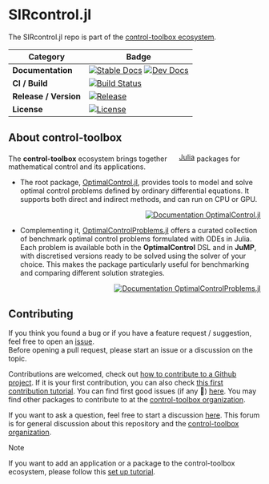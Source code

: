 # SIRcontrol.jl

<!-- 
For instructions on how to customize this README.template.md and use the centralized workflow,
please see the user guide: https://github.com/orgs/control-toolbox/discussions/67
-->

The SIRcontrol.jl repo is part of the [control-toolbox ecosystem](https://github.com/control-toolbox).

| **Category** | **Badge** |
|-----------------------|-----------|
| **Documentation** | [![Stable Docs](https://img.shields.io/badge/docs-stable-blue.svg)](https://anasxbouali.github.io/SIRcontrol.jl/stable/) [![Dev Docs](https://img.shields.io/badge/docs-dev-8A2BE2.svg)](https://anasxbouali.github.io/SIRcontrol.jl/dev/) |
| **CI / Build** | [![Build Status](https://github.com/AnasXbouali/SIRcontrol.jl/actions/workflows/CI.yml/badge.svg?branch=main)](https://github.com/AnasXbouali/SIRcontrol.jl/actions/workflows/CI.yml?query=branch%3Amain) |
| **Release / Version** | [![Release](https://img.shields.io/github/v/release/AnasXbouali/SIRcontrol.jl.svg)](https://github.com/AnasXbouali/SIRcontrol.jl/releases) |
| **License** | [![License](https://img.shields.io/badge/License-MIT-yellow.svg)](https://github.com/AnasXbouali/SIRcontrol.jl/blob/master/LICENSE) |

## About control-toolbox

The **control-toolbox** ecosystem brings together <a href="https://julialang.org" style="display:inline-flex; align-items:center;">
  <img src="https://raw.githubusercontent.com/JuliaLang/julia-logo-graphics/master/images/julia.ico" width="16em" style="margin-right:0.3em;">
  Julia
</a> packages for mathematical control and its applications.  

- The root package, [OptimalControl.jl](https://github.com/control-toolbox/OptimalControl.jl), provides tools to model and solve optimal control problems defined by ordinary differential equations. It supports both direct and indirect methods, and can run on CPU or GPU.  

<p align="right">
  <a href="http://control-toolbox.org/OptimalControl.jl">
    <img src="https://img.shields.io/badge/Documentation-OptimalControl.jl-blue" alt="Documentation OptimalControl.jl">
  </a>
</p>

- Complementing it, [OptimalControlProblems.jl](https://github.com/control-toolbox/OptimalControlProblems.jl) offers a curated collection of benchmark optimal control problems formulated with ODEs in Julia. Each problem is available both in the **OptimalControl** DSL and in **JuMP**, with discretised versions ready to be solved using the solver of your choice. This makes the package particularly useful for benchmarking and comparing different solution strategies.  

<p align="right">
  <a href="http://control-toolbox.org/OptimalControlProblems.jl">
    <img src="https://img.shields.io/badge/Documentation-OptimalControlProblems.jl-blue" alt="Documentation OptimalControlProblems.jl">
  </a>
</p>

## Contributing

[issue-url]: https://github.com/AnasXbouali/SIRcontrol.jl/issues
[first-good-issue-url]: https://github.com/AnasXbouali/SIRcontrol.jl/contribute

If you think you found a bug or if you have a feature request / suggestion, feel free to open an [issue][issue-url].  
Before opening a pull request, please start an issue or a discussion on the topic. 

Contributions are welcomed, check out [how to contribute to a Github project](https://docs.github.com/en/get-started/exploring-projects-on-github/contributing-to-a-project). If it is your first contribution, you can also check [this first contribution tutorial](https://github.com/firstcontributions/first-contributions). You can find first good issues (if any 🙂) [here][first-good-issue-url]. You may find other packages to contribute to at the [control-toolbox organization](https://github.com/control-toolbox).

If you want to ask a question, feel free to start a discussion [here](https://github.com/orgs/control-toolbox/discussions). This forum is for general discussion about this repository and the [control-toolbox organization](https://github.com/control-toolbox).

>[!NOTE]
> If you want to add an application or a package to the control-toolbox ecosystem, please follow this [set up tutorial](https://github.com/orgs/control-toolbox/discussions/65).
